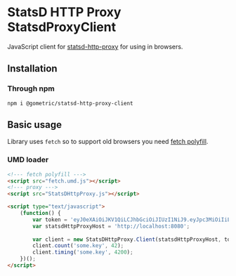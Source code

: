 # StatsD HTTP Proxy StatsdProxyClient

JavaScript client for [statsd-http-proxy](https://github.com/GoMetric/statsd-http-proxy) for using in browsers.

## Installation

### Through npm

```
npm i @gometric/statsd-http-proxy-client
```

## Basic usage

Library uses `fetch` so to support old browsers you need [fetch polyfill](https://github.com/github/fetch).

### UMD loader

```html
<!--- fetch polyfill --->
<script src="fetch.umd.js"></script>
<!--- proxy --->
<script src="StatsDHttpProxy.js"></script>

<script type="text/javascript">
    (function() {
        var token = 'eyJ0eXAiOiJKV1QiLCJhbGciOiJIUzI1NiJ9.eyJpc3MiOiIiLCJpYXQiOjE1MTk0MjE1NDIsImV4cCI6MTg2NjU3Njc0MiwiYXVkIjoiIiwic3ViIjoiIiwiR3JlZXRpbmciOiJIZWxsbywgZGVzY2VuZGFudHMifQ.n2qI2Ar9KzL3IsmlHjZAQmrf_Iz2ugnplwNIl4ELlDk';
        var statsdHttpProxyHost = 'http://localhost:8080';
        
        var client = new StatsDHttpProxy.Client(statsdHttpProxyHost, token);
        client.count('some.key', 42);
        client.timing('some.key', 4200);
    })();
</script>
```